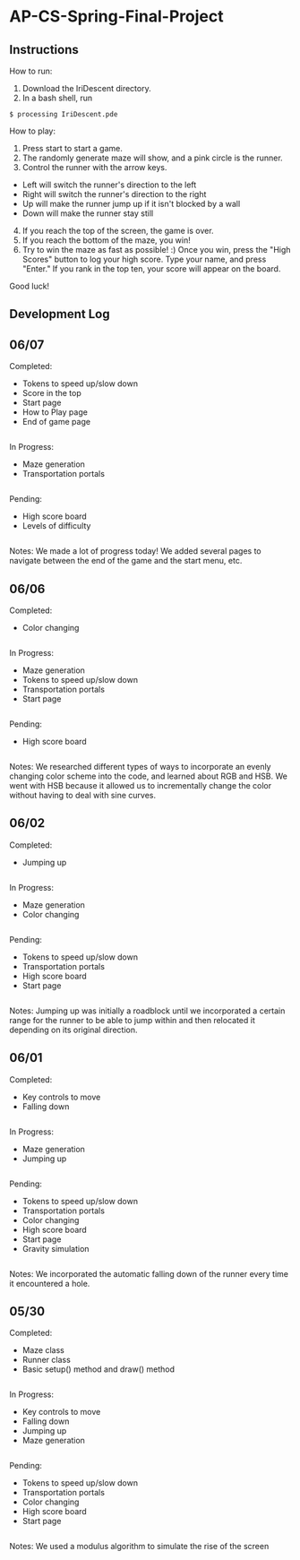 # AP-CS-Spring-Final-Project

## Instructions
How to run:
1. Download the IriDescent directory.
2. In a bash shell, run
~~~~
$ processing IriDescent.pde
~~~~

How to play:
1. Press start to start a game.
2. The randomly generate maze will show, and a pink circle is the runner.
3. Control the runner with the arrow keys.
  * Left will switch the runner's direction to the left
  * Right will switch the runner's direction to the right
  * Up will make the runner jump up if it isn't blocked by a wall
  * Down will make the runner stay still
4. If you reach the top of the screen, the game is over.
5. If you reach the bottom of the maze, you win!
6. Try to win the maze as fast as possible! :) Once you win, press the "High Scores" button to log your high score. Type your name, and press "Enter." If you rank in the top ten, your score will appear on the board.

Good luck!

## Development Log
## 06/07
Completed:
 * Tokens to speed up/slow down
 * Score in the top
 * Start page
 * How to Play page
 * End of game page
~~~~~~~
~~~~~~~
In Progress:
 * Maze generation
 * Transportation portals
~~~~~~~
~~~~~~~
Pending:
 * High score board
 * Levels of difficulty
~~~~~~~
~~~~~~~
Notes: We made a lot of progress today! We added several pages to navigate between the end of the game and the start menu, etc.

## 06/06
Completed:
 * Color changing
~~~~~~~
~~~~~~~
In Progress:
 * Maze generation
 * Tokens to speed up/slow down
 * Transportation portals
 * Start page
~~~~~~~
~~~~~~~
Pending:
  * High score board
~~~~~~~
~~~~~~~
Notes: We researched different types of ways to incorporate an evenly changing color scheme into the code, and learned about RGB and HSB. We went with HSB because it allowed us to incrementally change the color without having to deal with sine curves.

## 06/02
Completed:
 * Jumping up
~~~~~~~
~~~~~~~
In Progress:
 * Maze generation
 * Color changing
~~~~~~~
~~~~~~~
Pending:
* Tokens to speed up/slow down
* Transportation portals
* High score board
* Start page
~~~~~~~
~~~~~~~
Notes: Jumping up was initially a roadblock until we incorporated a certain range for the runner to be able to jump within and then relocated it depending on its original direction.

## 06/01
Completed:
 * Key controls to move
 * Falling down
~~~~~~~
~~~~~~~
In Progress:
 * Maze generation
 * Jumping up
~~~~~~~
~~~~~~~
Pending:
* Tokens to speed up/slow down
* Transportation portals
* Color changing
* High score board
* Start page
* Gravity simulation
~~~~~~~
~~~~~~~
Notes:
We incorporated the automatic falling down of the runner every time it encountered a hole.


## 05/30
Completed:
 * Maze class
 * Runner class
 * Basic setup() method and draw() method
~~~~~~~
~~~~~~~
In Progress:
 * Key controls to move
 * Falling down
 * Jumping up
 * Maze generation
~~~~~~~
~~~~~~~
Pending:
 * Tokens to speed up/slow down
 * Transportation portals
 * Color changing
 * High score board
 * Start page
~~~~~~~
~~~~~~~
Notes:
We used a modulus algorithm to simulate the rise of the screen
